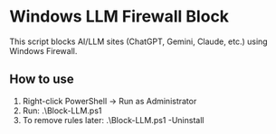 # Windows LLM Firewall Block

This script blocks AI/LLM sites (ChatGPT, Gemini, Claude, etc.) using Windows Firewall.

## How to use
1. Right-click PowerShell → Run as Administrator
2. Run: .\Block-LLM.ps1
3. To remove rules later: .\Block-LLM.ps1 -Uninstall

